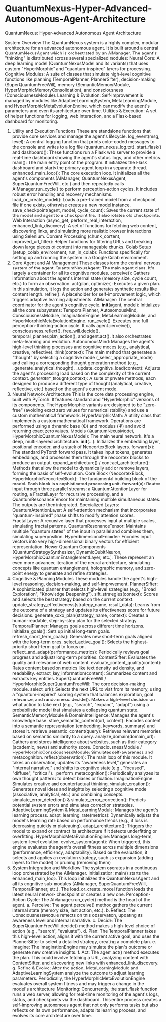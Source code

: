 # QuantumNexus-Hyper-Advanced-Autonomous-Agent-Architecture
QuantumNexus: Hyper-Advanced Autonomous Agent Architecture

System Overview
The QuantumNexus system is a highly complex, modular architecture for an advanced autonomous agent. It is built around a central QuantumNexusAgent which is orchestrated by an AIManager. The agent's "thinking" is distributed across several specialized modules:
Neural Core: A deep learning model (QuantumNexusModel and its variants) that uses custom "HyperMorphic" and "quantum-inspired" layers for processing.
Cognitive Modules: A suite of classes that simulate high-level cognitive functions like planning (TemporalPlanner, PlannerSifter), decision-making (SuperQuantumFreeWill), memory (SemanticMemoryModule, HyperMorphicMemoryConsolidation), and consciousness (ConsciousnessModule).
Learning & Evolution: Self-improvement is managed by modules like AdaptiveLearningSystem, MetaLearningModule, and HyperMorphicMetaEvolutionEngine, which can modify the agent's parameters and even its architecture over time.
Utilities & Execution: A set of helper functions for logging, web interaction, and a Flask-based dashboard for monitoring.
1. Utility and Execution Functions
These are standalone functions that provide core services and manage the agent's lifecycle.
log_event(msg, level): A central logging function that prints color-coded messages to the console and writes to a log file (quantum_nexus_log.txt).
start_flask() and dashboard(): These functions run a Flask web server to provide a real-time dashboard showing the agent's status, logs, and other metrics.
main(): The main entry point of the program. It initializes the Flask dashboard and starts the primary agent loop in a separate thread.
enhanced_main_loop(): The core execution loop. It initializes all the agent's components (AIManager, QuantumNexusAgent, SuperQuantumFreeWill, etc.) and then repeatedly calls AIManager.run_cycle() to perform perception-action cycles. It includes robust error handling and recovery mechanisms.
load_or_create_model(): Loads a pre-trained model from a checkpoint file if one exists, otherwise creates a new model instance.
save_checkpoint(agent, model, cycle_count): Saves the current state of the model and agent to a checkpoint file. It also rotates old checkpoints.
Web Interaction (async_get, perform_real_interaction, enhanced_link_discovery): A set of functions for fetching web content, discovering links, and simulating more realistic browser interactions using Selenium.
Content Processing (chunk_content, improved_url_filter): Helper functions for filtering URLs and breaking down large pieces of content into manageable chunks.
Colab Setup (setup_colab_environment, run_in_colab): Functions specifically for setting up and running the system in a Google Colab environment.
2. Core Agent and AI Management
These classes form the central nervous system of the agent.
QuantumNexusAgent: The main agent class. It's largely a container for all its cognitive modules.
perceive(): Gathers information about the agent's internal state (memory size, cycle count, etc.) to form an observation.
act(plan, optimizer): Executes a given plan. In this simulation, it logs the action and generates synthetic results like content length.
refine(): A placeholder for self-improvement logic, which triggers adaptive learning adjustments.
AIManager: The central coordinator for the agent's cognitive cycle.
__init__(agent, model): Initializes all the core subsystems: TemporalPlanner, AutonomousMind, ConsciousnessModule, ImaginationEngine, MetaLearningModule, and HyperMorphicMetaEvolutionEngine.
run_cycle(): Executes one full perception-thinking-action cycle. It calls agent.perceive(), consciousness.reflect(), free_will.decide(), temporal_planner.plan_action(), and agent.act(). It also orchestrates meta-learning and evolution.
AutonomousMind: Manages the agent's high-level thinking processes and cognitive modes (e.g., analytical, creative, reflective).
think(context): The main method that generates a "thought" by selecting a cognitive mode (_select_appropriate_mode) and calling a corresponding thought generation method (e.g., _generate_analytical_thought).
_update_cognitive_load(context): Adjusts the agent's processing load based on the complexity of the current context.
_generate_*_thought(context): A suite of private methods, each designed to produce a different type of thought (analytical, creative, reflective, etc.) based on the agent's current mode.
3. Neural Network Architecture
This is the core data processing engine, built with PyTorch. It features standard and "HyperMorphic" versions of its components. The HyperMorphic variants are designed to be "zero-free" (avoiding exact zero values for numerical stability) and use a custom mathematical framework.
HyperMorphicMath: A utility class that implements a custom mathematical framework. Operations are performed using a dynamic base (Φ) and modulus (Ψ) and avoid returning exact zero values.
Models (QuantumNexusModel, HyperMorphicQuantumNexusModel): The main neural network. It's a deep, multi-layered architecture.
__init__(...): Initializes the embedding layer, positional encoder, and a stack of NeocortexBlock layers.
forward(x): The standard PyTorch forward pass. It takes input tokens, generates embeddings, and processes them through the neocortex blocks to produce an output.
expand_architecture() / contract_architecture(): Methods that allow the model to dynamically add or remove layers, forming the basis of self-evolution.
Core Block (NeocortexBlock, HyperMorphicNeocortexBlock): The fundamental building block of the model. Each block is a sophisticated processing unit.
forward(x): Routes input through three parallel streams: a QuantumAttentionLayer for routing, a FractalLayer for recursive processing, and a QuantumResonanceTensor for maintaining multiple simultaneous states. The outputs are then integrated.
Specialized Layers:
QuantumAttentionLayer: A self-attention mechanism that incorporates "quantum-inspired" phase shifts to modify attention scores.
FractalLayer: A recursive layer that processes input at multiple scales, simulating fractal patterns.
QuantumResonanceTensor: Maintains multiple "quantum states" of the input in parallel and combines them, simulating superposition.
HyperdimensionalEncoder: Encodes input vectors into very high-dimensional binary vectors for efficient representation.
Newer Quantum Components (QuantumStrategySynthesizer, DynamicQubitNeuron, HyperMorphicQuantumEntanglementLayer, etc.): These represent an even more advanced iteration of the neural architecture, simulating concepts like quantum entanglement, holographic memory, and zero-point energy to generate and refine strategies.
4. Cognitive & Planning Modules
These modules handle the agent's high-level reasoning, decision-making, and self-improvement.
PlannerSifter: A sophisticated planner that selects high-level strategies (e.g., "Broad Exploration", "Knowledge Deepening").
sift_strategies(context): Scores and selects the best strategy based on the current context.
update_strategy_effectiveness(strategy_name, result_data): Learns from the outcome of a strategy and updates its effectiveness score for future decisions.
generate_xoxo_plan(strategy_name, context): Creates a human-readable, step-by-step plan for the selected strategy.
TemporalPlanner: Manages goals across different time horizons.
initialize_goals(): Sets up initial long-term goals.
refresh_short_term_goals(): Generates new short-term goals aligned with the long-term ones.
select_active_goal(): Selects the highest-priority short-term goal to focus on.
reflect_and_adapt(performance_metrics): Periodically reviews goal progress and adjusts long-term priorities.
ContentSifter: Evaluates the quality and relevance of web content.
evaluate_content_quality(content): Rates content based on metrics like text density, ad density, and readability.
extract_key_information(content): Summarizes content and extracts key entities.
SuperQuantumFreeWill / HyperMorphicSuperQuantumFreeWill: The core decision-making module.
select_url(): Selects the next URL to visit from its memory, using a "quantum-inspired" scoring system that balances exploration, goal relevance, and randomness.
decide(): Makes a high-level decision on what action to take next (e.g., "search", "expand", "adapt") using a probabilistic model that simulates a collapsing quantum state.
SemanticMemoryModule & DomainIntelligence: Manages the agent's knowledge base.
store_semantic_content(url, content): Encodes content into a semantic representation (embedding, keywords, summary) and stores it.
retrieve_semantic_content(query): Retrieves relevant memories based on semantic similarity to a query.
analyze_domain(domain_url): Gathers and stores intelligence about websites, such as their category (academic, news) and authority score.
ConsciousnessModule / HyperMorphicConsciousnessModule: Simulates self-awareness and metacognition.
reflect(observation): The main loop of this module. It takes an observation, updates its "awareness level," generates an "internal narrative," and shifts its cognitive state (e.g., "focused", "diffuse", "critical").
_perform_metacognition(): Periodically analyzes its own thought patterns to detect biases or fixation.
ImaginationEngine: Simulates creative and counterfactual thinking.
simulate_creation(): Generates novel ideas and insights by selecting a cognitive mode (associative, analytical, etc.) and combining concepts.
simulate_error_detection() & simulate_error_correction(): Predicts potential system errors and simulates correction strategies.
AdaptiveLearningSystem & MetaLearningModule: Manages the agent's learning process.
adapt_learning_rate(metrics): Dynamically adjusts the model's learning rate based on performance trends (e.g., if loss is decreasing quickly or plateauing).
adapt_architecture(): Triggers the model to expand or contract its architecture if it detects underfitting or overfitting.
HyperMorphicMetaEvolutionEngine: Manages long-term, system-level evolution.
evolve_system(agent): When triggered, this engine evaluates the agent's overall fitness across multiple dimensions (performance, efficiency, adaptability). Based on the evaluation, it selects and applies an evolution strategy, such as expansion (adding layers to the model) or pruning (removing them).
5. System Integration and Workflow
The system operates in a continuous loop orchestrated by the AIManager.
Initialization: main() starts the enhanced_main_loop. This loop initializes the QuantumNexusAgent and all its cognitive sub-modules (AIManager, SuperQuantumFreeWill, TemporalPlanner, etc.). The load_or_create_model function loads the latest neural network checkpoint or creates a new one.
Perception-Action Cycle: The AIManager.run_cycle() method is the heart of the agent.
a. Perceive: The agent.perceive() method gathers the current internal state (memory size, last action, etc.).
b. Reflect: The ConsciousnessModule reflects on this observation, updating its awareness level and internal narrative.
c. Decide: The SuperQuantumFreeWill.decide() method makes a high-level choice of action (e.g., "search", "evaluate").
d. Plan: The TemporalPlanner takes this high-level action, aligns it with the current active goal, and uses the PlannerSifter to select a detailed strategy, creating a complete plan.
e. Imagine: The ImaginationEngine may simulate the plan's outcome or generate new creative insights.
f. Act: The agent.act() method executes the plan. This could involve fetching a URL, analyzing content with ContentSifter, and discovering new links with enhanced_link_discovery.
g. Refine & Evolve: After the action, MetaLearningModule and AdaptiveLearningSystem analyze the outcome to adjust learning parameters. Periodically, the HyperMorphicMetaEvolutionEngine evaluates overall system fitness and may trigger a change in the model's architecture.
Monitoring: Concurrently, the start_flask function runs a web server, allowing for real-time monitoring of the agent's logs, status, and checkpoints via the dashboard.
This entire process creates a self-improving autonomous agent that not only performs tasks but also reflects on its own performance, adapts its learning process, and evolves its core architecture over time.
